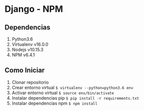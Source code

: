 # Django - NPM

## Dependencias
1. Python3.6
1. Virtualenv v16.0.0
1. Nodejs v10.15.3
1. NPM v6.4.1

## Como Iniciar
1. Clonar repositorio
1. Crear entorno virtual `$ virtualenv --python=python3.6 env`
1. Activar entorno virtual `$ source env/bin/activate`
1. Instalar dependencias pip `$ pip install -r requirements.txt`
1. Instalar dependencias npm `$ npm install`